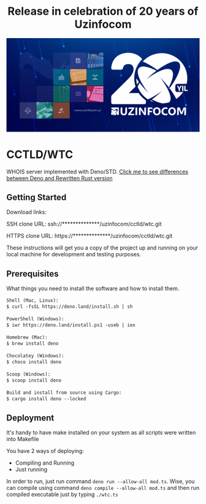 <p align="center"><h1 align="center">Release in celebration of 20 years of Uzinfocom</h1></p>

![Uzinfocom's 20s](./.github/assets/20.jpg)

# CCTLD/WTC

WHOIS server implemented with Deno/STD. [Click me to see differences between Deno and Rewritten Rust version](./COMPARISON.md)

## Getting Started

Download links:

SSH clone URL: ssh://\*\*\*\*\*\*\*\*\*\*\*\*\*\*/uzinfocom/cctld/wtc.git

HTTPS clone URL: https://\*\*\*\*\*\*\*\*\*\*\*\*\*\*/uzinfocom/cctld/wtc.git

These instructions will get you a copy of the project up and running on your
local machine for development and testing purposes.

## Prerequisites

What things you need to install the software and how to install them.

```
Shell (Mac, Linux):
$ curl -fsSL https://deno.land/install.sh | sh

PowerShell (Windows):
$ iwr https://deno.land/install.ps1 -useb | iex

Homebrew (Mac):
$ brew install deno

Chocolatey (Windows):
$ choco install deno

Scoop (Windows):
$ scoop install deno

Build and install from source using Cargo:
$ cargo install deno --locked
```

## Deployment

It's handy to have make installed on your system as all scripts were written
into Makefile

You have 2 ways of deploying:

- Compiling and Running
- Just running

In order to run, just run command `deno run --allow-all mod.ts`. Wise, you can
compile using command `deno compile --allow-all mod.ts` and then run compiled
executable just by typing `./wtc.ts`
